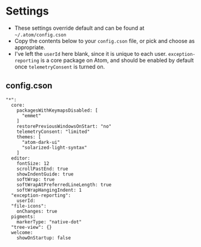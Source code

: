 # Settings

* These settings override default and can be found at `~/.atom/config.cson`
* Copy the contents below to your  `config.cson` file, or pick and choose as appropriate.
* I've left the `userId` here blank, since it is unique to each user. `exception-reporting` is a core package on Atom, and should be enabled by default once `telemetryConsent` is turned on.

## config.cson
```
"*":
  core:
    packagesWithKeymapsDisabled: [
      "emmet"
    ]
    restorePreviousWindowsOnStart: "no"
    telemetryConsent: "limited"
    themes: [
      "atom-dark-ui"
      "solarized-light-syntax"
    ]
  editor:
    fontSize: 12
    scrollPastEnd: true
    showIndentGuide: true
    softWrap: true
    softWrapAtPreferredLineLength: true
    softWrapHangingIndent: 1
  "exception-reporting":
    userId: 
  "file-icons":
    onChanges: true
  pigments:
    markerType: "native-dot"
  "tree-view": {}
  welcome:
    showOnStartup: false

```
